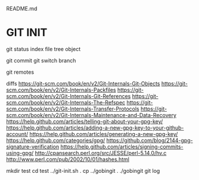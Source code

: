 README.md

GIT INIT
====
git status
	index file
	tree object

git commit
git switch branch

git remotes

diffs
https://git-scm.com/book/en/v2/Git-Internals-Git-Objects
https://git-scm.com/book/en/v2/Git-Internals-Packfiles
https://git-scm.com/book/en/v2/Git-Internals-Git-References
https://git-scm.com/book/en/v2/Git-Internals-The-Refspec
https://git-scm.com/book/en/v2/Git-Internals-Transfer-Protocols
https://git-scm.com/book/en/v2/Git-Internals-Maintenance-and-Data-Recovery
https://help.github.com/articles/telling-git-about-your-gpg-key/
https://help.github.com/articles/adding-a-new-gpg-key-to-your-github-account/
https://help.github.com/articles/generating-a-new-gpg-key/
https://help.github.com/categories/gpg/
https://github.com/blog/2144-gpg-signature-verification
https://help.github.com/articles/signing-commits-using-gpg/
http://cpansearch.perl.org/src/JESSE/perl-5.14.0/hv.c
http://www.perl.com/pub/2002/10/01/hashes.html

mkdir test
cd test
../git-init.sh .
cp ../gobingit  .
./gobingit
git log